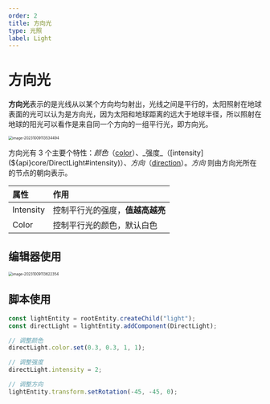 ```yaml
---
order: 2
title: 方向光
type: 光照
label: Light
---
```


# 方向光

**方向光**表示的是光线从以某个方向均匀射出，光线之间是平行的，太阳照射在地球表面的光可以认为是方向光，因为太阳和地球距离的远大于地球半径，所以照射在地球的阳光可以看作是来自同一个方向的一组平行光，即方向光。

<img src="https://gw.alipayobjects.com/zos/OasisHub/93d8b5ba-6c3d-498d-a343-ec976ba39978/image-20231009113534494.png" alt="image-20231009113534494" style="zoom:50%;" />

方向光有 3 个主要个特性：_颜色_（[color](${api}core/DirectLight#color)）、_强度_（[intensity](${api}core/DirectLight#intensity)）、_方向_（[direction](${api}core/DirectLight#direction)）。_方向_ 则由方向光所在的节点的朝向表示。

| 属性      | 作用                             |
| :-------- | :------------------------------- |
| Intensity | 控制平行光的强度，**值越高越亮** |
| Color     | 控制平行光的颜色，默认白色       |

## 编辑器使用

<img src="https://gw.alipayobjects.com/zos/OasisHub/b554d6f8-c9a4-48a9-9dd3-475dbf63ae55/image-20231009113622354.png" alt="image-20231009113622354" style="zoom:50%;" />

## 脚本使用

```typescript
const lightEntity = rootEntity.createChild("light");
const directLight = lightEntity.addComponent(DirectLight);

// 调整颜色
directLight.color.set(0.3, 0.3, 1, 1);

// 调整强度
directLight.intensity = 2;

// 调整方向
lightEntity.transform.setRotation(-45, -45, 0);
```

